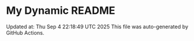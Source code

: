 # My Dynamic README
Updated at: Thu Sep  4 22:18:49 UTC 2025
This file was auto-generated by GitHub Actions.
